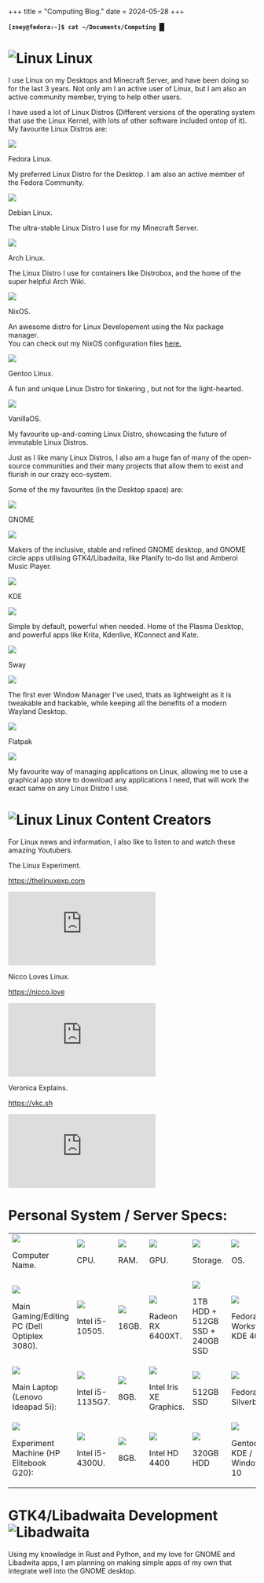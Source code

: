 +++
title = "Computing Blog."
date = 2024-05-28
+++

<p><b><code class="code" aria-hidden="true">[zoey@fedora:~]$ cat ~/Documents/Computing </code><span class="cursor">█</span></b></p>

<h1 class="categoryHeader"><img src="/myarticles_zola/static/img/Computing/penguin-alt-symbolic.svg" alt="Linux" class="categoryHeaderIcon" > Linux</h1>
<p>I use Linux on my Desktops and Minecraft Server, and have been doing so for the last 3 years. Not only am I an active user of Linux, but I am also an active community member, trying to help other users. </p>
<p>I have used a lot of Linux Distros (Different versions of the operating system that use the Linux Kernel, with lots of other software included ontop of it). My favourite Linux Distros are:</p>

<div class="grid-distros">
<div>
  <img src="/myarticles_zola/static/img/Computing/fedora.svg" class="distroImage">
  <p   class="name">Fedora Linux.</p> 
  <p class="blurb">My preferred Linux Distro for the Desktop. I am also an active member of the Fedora Community.</p>
</div>

<div>
  <img src="/myarticles_zola/static/img/Computing/debian.svg" class="distroImage">
  <p class="name">Debian Linux.</p>
  <p class="blurb">The ultra-stable Linux Distro I use for my Minecraft Server. </p>
</div>  

<div>
  <img src="/myarticles_zola/static/img/Computing/archLinux.svg" class="distroImage">
  <p class="name">Arch Linux.</p>
  <p class="blurb">The Linux Distro I use for containers like Distrobox, and the home of the super helpful Arch Wiki.</p>
</div>

<div>
  <img src="/myarticles_zola/static/img/Computing/nixOS.svg" class="distroImage">
  <p class="name">NixOS.</p>
  <p class="blurb">An awesome distro for Linux Developement using the Nix package manager.<br> You can check out my NixOS configuration files <a href="https://github.com/ZoeTheTransHoe/NixOS-Configs" target=_blank>here. </a></p>
</div>

<div>
  <img src="/myarticles_zola/static/img/Computing/gentoo.svg" class="distroImage">
  <p class="name">Gentoo Linux.</p>
  <p class="blurb">A fun and unique Linux Distro for tinkering , but not for the light-hearted.</p>
</div>

<div>
  <img src="/myarticles_zola/static/img/Computing/vanillaos.svg" class="distroImage">
  <p class="name">VanillaOS.</p>
  <p class="blurb"> My favourite up-and-coming Linux Distro, showcasing the future of immutable Linux Distros.</p>
</div>
</div>

<p>Just as I like many Linux Distros, I also am a huge fan of many of the open-source communities and their many projects that allow them to exist and flurish in our crazy eco-system. </p>
<p>Some of the my favourites (in the Desktop space) are: </p>

<div class="projects">
  <div>
    <div class="projectName">
      <img src="/myarticles_zola/static/img/Computing/GnomeLogoVertical.svg" class="projectImage">
      <p>GNOME</p> 
    </div>
    <img src="/myarticles_zola/static/img/Computing/GNOME-2.png" class="projectShowoff">
    <p class="blurb">Makers of the inclusive, stable and refined GNOME desktop, and GNOME circle apps utilising GTK4/Libadwita, like Planify to-do list and Amberol Music Player.</p>
  </div>

  <div>
    <div class="projectName">
      <img src="/myarticles_zola/static/img/Computing/kde.svg" class="projectImage">
      <p>KDE</p> 
    </div>
    <img src="/myarticles_zola/static/img/Computing/KDE.png" class="projectShowoff">
    <p class="blurb">Simple by default, powerful when needed. Home of the Plasma Desktop, and powerful apps like Krita, Kdenlive, KConnect and Kate.</p>
  </div>

  <div>
    <div class="projectName">
      <img src="/myarticles_zola/static/img/Computing/Sway_Tree.svg" class="projectImage">
      <p>Sway</p> 
    </div>
    <img src="/myarticles_zola/static/img/Computing/Sway.png" class="projectShowoff">
    <p class="blurb">The first ever Window Manager I've used, thats as lightweight as it is tweakable and hackable, while keeping all the benefits of a modern Wayland Desktop.</p>
  </div>

<div>
    <div class="projectName">
      <img src="/myarticles_zola/static/img/Computing/Sway_Tree.svg" class="projectImage">
      <p>Flatpak</p> 
    </div>
    <img src="/myarticles_zola/static/img/Computing/Flatpak.png" class="projectShowoff">
    <p class="blurb">My favourite way of managing applications on Linux, allowing me to use a graphical app store to download any applications I need, that will work the exact same on any Linux Distro I use.</p>
  </div>
</div>

<h1 class="categoryHeader"><img src="/myarticles_zola/static/img/Computing/video-reel-symbolic.svg" alt="Linux" class="categoryHeaderIcon" > Linux Content Creators</h1>

<p>For Linux news and information, I also like to listen to and watch these amazing Youtubers.</p>
<div class="grid-youtubers">   
<div class="youtuberElement">
  <p class="name">The Linux Experiment.</p>
  <p><a href="https://thelinuxexp.com/" target="_blank" class="project-links">https://thelinuxexp.com</a></p>
  <iframe class="ytvideo" src="https://www.youtube.com/embed/DgFS1Do_1As?si=Bm4MvKmJ5c4pKlid" title="YouTube video player" frameborder="0" allow="accelerometer; autoplay; clipboard-write; encrypted-media; gyroscope; picture-in-picture; web-share" allowfullscreen></iframe>
</div>

<div class="youtuberElement">
  <p class="name">Nicco Loves Linux.</p>
  <p><a href="https://nicco.love/" target="_blank" class="project-links">https://nicco.love</a></p>
  <iframe class="ytvideo" src="https://www.youtube.com/embed/cCHyUHdfik0?si=j1b1ni2pZISoyP2J" title="YouTube video player" frameborder="0" allow="accelerometer; autoplay; clipboard-write; encrypted-media; gyroscope; picture-in-picture; web-share" allowfullscreen></iframe>
</div>  

<div class="youtuberElement">
  <p class="name">Veronica Explains.</p>
  <p><a href="https://vkc.sh/" target="_blank" class="project-links">https://vkc.sh</a></p>
  <iframe class="ytvideo" src="https://www.youtube.com/embed/coxgx3-tuR8?si=FeRHokFaSwGtB4ye" title="YouTube video player" frameborder="0" allow="accelerometer; autoplay; clipboard-write; encrypted-media; gyroscope; picture-in-picture; web-share" allowfullscreen></iframe>
</div>
</div>

<h1 class="categoryHeader"> Personal System / Server Specs:</h1>

<div class="grid-specs">
<table>
  <tr>
    <td class="spec">
      <img src="/myarticles_zola/static/img/Computing/Desktop.svg" class="subCategory-specs-image">
      <p>Computer Name.</p>
    </td>
    <td class="spec">
      <img src="/myarticles_zola/static/img/Computing/CPU.svg" class="subCategory-specs-image">
      <p> CPU.</p>
    </td>
    <td class="spec">
      <img src="/myarticles_zola/static/img/Computing/RAM.svg" class="subCategory-specs-image">
      <p> RAM.</p>
    </td>
    <td class="spec">
      <img src="/myarticles_zola/static/img/Computing/GPU.svg" class="subCategory-specs-image">
      <p> GPU.</p>
    </td>
    <td class="spec">
      <img src="/myarticles_zola/static/img/Computing/HardDriveSpace.svg" class="subCategory-specs-image">
      <p> Storage.</p>
    </td>
    <td class="spec">
      <img src="/myarticles_zola/static/img/Computing/DistroDE.svg" class="subCategory-specs-image">
      <p> OS.</p>
    </td>
  </tr>
  <tr>
    <td class="spec">
      <img src="/myarticles_zola/static/img/Computing/Desktop.svg" class="specs-Image">
      <p>Main Gaming/Editing PC (Dell Optiplex 3080).</p>
    </td>
    <td class="spec">
      <img src="/myarticles_zola/static/img/Computing/CPU.svg" class="specs-Image">
      <p>Intel i5-10505.</p>
    </td>
    <td class="spec">
      <img src="/myarticles_zola/static/img/Computing/RAM.svg" class="specs-Image">
      <p>16GB.</p>
    </td>
    <td class="spec">
      <img src="/myarticles_zola/static/img/Computing/GPU.svg" class="specs-Image">
      <p>Radeon RX 6400XT.</p>
    </td>
    <td class="spec">
      <img src="/myarticles_zola/static/img/Computing/HardDriveSpace.svg" class="specs-Image">
      <p>1TB HDD + 512GB SSD + 240GB SSD</p>
    </td>
    <td class="spec">
      <img src="/myarticles_zola/static/img/Computing/DistroDE.svg" class="specs-Image">
      <p>Fedora Workstation KDE 40</p>
    </td>
  </tr>
  <tr>
    <td class="spec">
      <img src="/myarticles_zola/static/img/Computing/Laptop.svg" class="specs-Image">
      <p>Main Laptop (Lenovo Ideapad 5i):</p>
    </td>
    <td class="spec">
      <img src="/myarticles_zola/static/img/Computing/CPU.svg" class="specs-Image">
      <p>Intel i5-1135G7.</p>
    </td>
    <td class="spec">
      <img src="/myarticles_zola/static/img/Computing/RAM.svg" class="specs-Image">
      <p>8GB.</p>
    </td>
    <td class="spec">
      <img src="/myarticles_zola/static/img/Computing/GPU.svg" class="specs-Image">
      <p>Intel Iris XE Graphics.</p>
    </td>
    <td class="spec">
      <img src="/myarticles_zola/static/img/Computing/HardDriveSpace.svg" class="specs-Image">
      <p>512GB SSD</p>
    </td>
    <td class="spec">
      <img src="/myarticles_zola/static/img/Computing/DistroDE.svg" class="specs-Image">
      <p>Fedora Silverblue.</p>
    </td>
  </tr>
  <tr>
    <td class="spec">
      <img src="/myarticles_zola/static/img/Computing/Server.svg" class="specs-Image">
      <p>Experiment Machine (HP Elitebook G20):</p>
    </td>
    <td class="spec">
      <img src="/myarticles_zola/static/img/Computing/CPU.svg" class="specs-Image">
      <p>Intel i5-4300U.</p>
    </td>
    <td class="spec">
      <img src="/myarticles_zola/static/img/Computing/RAM.svg" class="specs-Image">
      <p>8GB.</p>
    </td>
    <td class="spec">
      <img src="/myarticles_zola/static/img/Computing/GPU.svg" class="specs-Image">
      <p>Intel HD 4400</p>
    </td>
    <td class="spec">
      <img src="/myarticles_zola/static/img/Computing/HardDriveSpace.svg" class="specs-Image">
      <p>320GB HDD</p>
    </td>
    <td class="spec">
      <img src="/myarticles_zola/static/img/Computing/DistroDE.svg" class="specs-Image">
      <p>Gentoo KDE / Windows 10</p>
    </td>
  </tr>
</table>
</div>

<h1 class="categoryHeader">GTK4/Libadwaita Development <img src="/myarticles_zola/static/img/GTK4/adwitaHOWDOYOUSPELLTHISWORDRIGHTAAAAAAAAAAA.svg" alt="Libadwaita" class="categoryHeaderIcon"></h1> 
<div>
<p>Using my knowledge in Rust and Python, and my love for GNOME and Libadwita apps, I am planning on making simple apps of my own that integrate well into the GNOME desktop.</p>
</div>
</main>
</body>

